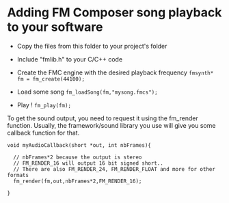 # Adding FM Composer song playback to your software

- Copy the files from this folder to your project's folder
- Include "fmlib.h" to your C/C++ code
- Create the FMC engine with the desired playback frequency
`
fmsynth* fm = fm_create(44100);
`

- Load some song 
`
fm_loadSong(fm,"mysong.fmcs");
`
- Play !
`
fm_play(fm);
`

To get the sound output, you need to request it using the fm_render function. Usually, the framework/sound library you use will give you some callback function for that.

```
void myAudioCallback(short *out, int nbFrames){

  // nbFrames*2 because the output is stereo
  // FM_RENDER_16 will output 16 bit signed short..
  // There are also FM_RENDER_24, FM_RENDER_FLOAT and more for other formats
  fm_render(fm,out,nbFrames*2,FM_RENDER_16);

}
```
